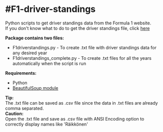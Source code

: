 #F1-driver-standings
===================
Python scripts to get driver standings data from the Formula 1 website.  
If you don't know what to do to get the driver standings file, click [here](https://github.com/nikkindev/F1-driver-standings/wiki)  

**Package contains two files:**  
* F1driverstandings.py - To create .txt file with driver standings data for any desired year
* F1driverstandings_complete.py - To create .txt files for all the years automatically when the script is run

**Requirements:**  
* Python
* [BeautifulSoup module](http://www.crummy.com/software/BeautifulSoup/bs4/download/4.0/)  

**Tip:**  
The .txt file can be saved as .csv file since the data in .txt files are already comma separated.  
**Caution:**  
Open the .txt file and save as .csv file with ANSI Encoding option to correctly display names like 'Räikkönen'
